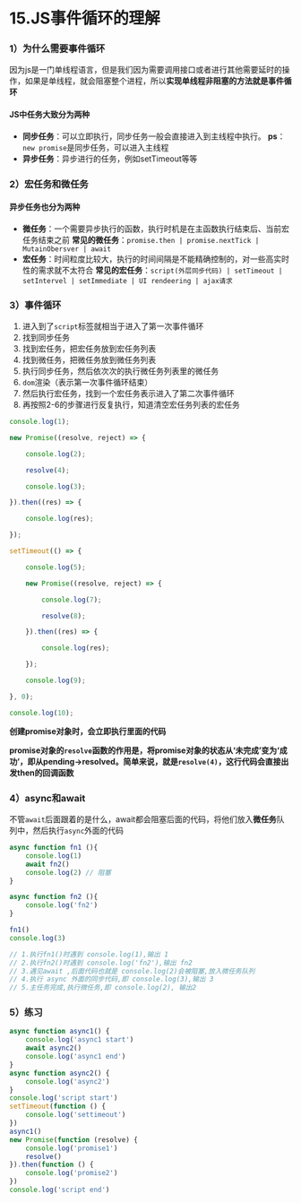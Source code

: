 # 15.JS事件循环的理解

### 1）为什么需要事件循环
因为js是一门单线程语言，但是我们因为需要调用接口或者进行其他需要延时的操作，如果是单线程，就会阻塞整个进程，所以**实现单线程非阻塞的方法就是事件循环**

#### JS中任务大致分为两种
* **同步任务**：可以立即执行，同步任务一般会直接进入到主线程中执行。
  **ps**：`new promise`是同步任务，可以进入主线程
* **异步任务**：异步进行的任务，例如setTimeout等等

### 2）宏任务和微任务

#### 异步任务也分为两种
* **微任务**：一个需要异步执行的函数，执行时机是在主函数执行结束后、当前宏任务结束之前
  **常见的微任务**：`promise.then | promise.nextTick | MutainObersver | await`
* **宏任务**：时间粒度比较大，执行的时间间隔是不能精确控制的，对一些高实时性的需求就不太符合
  **常见的宏任务**：`script(外层同步代码) | setTimeout | setIntervel | setImmediate | UI rendeering | ajax请求`
  
### 3）事件循环
1. 进入到了`script`标签就相当于进入了第一次事件循环
2. 找到同步任务
3. 找到宏任务，把宏任务放到宏任务列表
4. 找到微任务，把微任务放到微任务列表
5. 执行同步任务，然后依次次的执行微任务列表里的微任务
6. `dom`渲染（表示第一次事件循环结束）
7. 然后执行宏任务，找到一个宏任务表示进入了第二次事件循环
8. 再按照2-6的步骤进行反复执行，知道清空宏任务列表的宏任务

```js
console.log(1);

new Promise((resolve, reject) => {

    console.log(2);

    resolve(4);

    console.log(3);

}).then((res) => {

    console.log(res);

});

setTimeout(() => {

    console.log(5);

    new Promise((resolve, reject) => {

        console.log(7);

        resolve(8);

    }).then((res) => {

        console.log(res);

    });

    console.log(9);

}, 0);

console.log(10);
```

**创建promise对象时，会立即执行里面的代码**

**promise对象的`resolve`函数的作用是，将promise对象的状态从‘未完成’变为‘成功’，即从pending->resolved。简单来说，就是`resolve(4)`，这行代码会直接出发then的回调函数**

### 4）async和await
不管`await`后面跟着的是什么，await都会阻塞后面的代码，将他们放入**微任务**队列中，然后执行`async`外面的代码

```js
async function fn1 (){
    console.log(1)
    await fn2()
    console.log(2) // 阻塞
}

async function fn2 (){
    console.log('fn2')
}

fn1()
console.log(3)
```

```js
// 1.执行fn1()时遇到 console.log(1),输出 1
// 2.执行fn2()时遇到 console.log('fn2'),输出 fn2
// 3.遇见await ,后面代码也就是 console.log(2)会被阻塞,放入微任务队列
// 4.执行 async 外面的同步代码,即 console.log(3),输出 3
// 5.主任务完成,执行微任务,即 console.log(2), 输出2
```

### 5）练习
```js
async function async1() {
    console.log('async1 start')
    await async2()
    console.log('async1 end')
}
async function async2() {
    console.log('async2')
}
console.log('script start') 
setTimeout(function () {
    console.log('settimeout')
})
async1()
new Promise(function (resolve) {
    console.log('promise1')
    resolve()
}).then(function () {
    console.log('promise2')
})
console.log('script end')
```